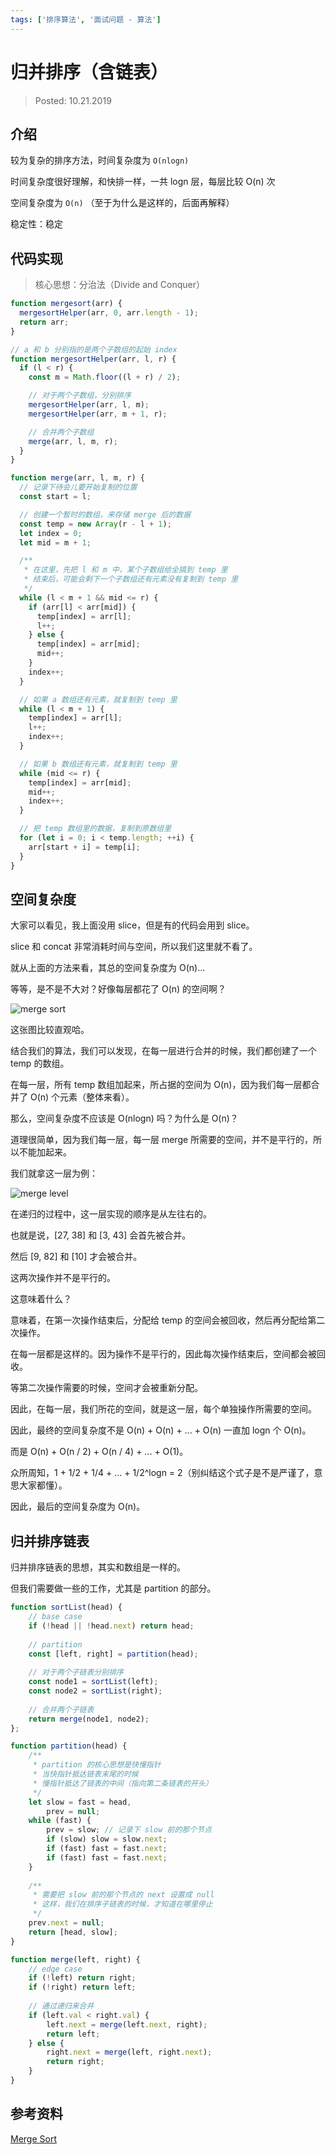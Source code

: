 ```yaml
---
tags: ['排序算法', '面试问题 - 算法']
---
```


# 归并排序（含链表）

> Posted: 10.21.2019

<Tag />

## 介绍

较为复杂的排序方法，时间复杂度为 `O(nlogn)`

时间复杂度很好理解，和快排一样，一共 logn 层，每层比较 O(n) 次

空间复杂度为 `O(n)` （至于为什么是这样的，后面再解释）

稳定性：稳定

## 代码实现

> 核心思想：分治法（Divide and Conquer）

```javascript
function mergesort(arr) {
  mergesortHelper(arr, 0, arr.length - 1);
  return arr;
}

// a 和 b 分别指的是两个子数组的起始 index
function mergesortHelper(arr, l, r) {
  if (l < r) {
    const m = Math.floor((l + r) / 2);

    // 对于两个子数组，分别排序
    mergesortHelper(arr, l, m);
    mergesortHelper(arr, m + 1, r);

    // 合并两个子数组
    merge(arr, l, m, r);
  }
}

function merge(arr, l, m, r) {
  // 记录下待会儿要开始复制的位置
  const start = l;

  // 创建一个暂时的数组，来存储 merge 后的数据
  const temp = new Array(r - l + 1);
  let index = 0;
  let mid = m + 1;

  /**
   * 在这里，先把 l 和 m 中，某个子数组给全搞到 temp 里
   * 结束后，可能会剩下一个子数组还有元素没有复制到 temp 里
   */
  while (l < m + 1 && mid <= r) {
    if (arr[l] < arr[mid]) {
      temp[index] = arr[l];
      l++;
    } else {
      temp[index] = arr[mid];
      mid++;
    }
    index++;
  }

  // 如果 a 数组还有元素，就复制到 temp 里
  while (l < m + 1) {
    temp[index] = arr[l];
    l++;
    index++;
  }

  // 如果 b 数组还有元素，就复制到 temp 里
  while (mid <= r) {
    temp[index] = arr[mid];
    mid++;
    index++;
  }

  // 把 temp 数组里的数据，复制到原数组里
  for (let i = 0; i < temp.length; ++i) {
    arr[start + i] = temp[i];
  }
}
```

## 空间复杂度

大家可以看见，我上面没用 slice，但是有的代码会用到 slice。

slice 和 concat 非常消耗时间与空间，所以我们这里就不看了。

就从上面的方法来看，其总的空间复杂度为 O(n)... 

等等，是不是不大对？好像每层都花了 O(n) 的空间啊？

![merge sort](/mergesort.png)

这张图比较直观哈。

结合我们的算法，我们可以发现，在每一层进行合并的时候，我们都创建了一个 temp 的数组。

在每一层，所有 temp 数组加起来，所占据的空间为 O(n)，因为我们每一层都合并了 O(n) 个元素（整体来看）。

那么，空间复杂度不应该是 O(nlogn) 吗？为什么是 O(n)？

道理很简单，因为我们每一层，每一层 merge 所需要的空间，并不是平行的，所以不能加起来。

我们就拿这一层为例：

![merge level](/merge-level.png)

在递归的过程中，这一层实现的顺序是从左往右的。

也就是说，[27, 38] 和 [3, 43] 会首先被合并。

然后 [9, 82] 和 [10] 才会被合并。

这两次操作并不是平行的。

这意味着什么？

意味着，在第一次操作结束后，分配给 temp 的空间会被回收，然后再分配给第二次操作。

在每一层都是这样的。因为操作不是平行的，因此每次操作结束后，空间都会被回收。

等第二次操作需要的时候，空间才会被重新分配。

因此，在每一层，我们所花的空间，就是这一层，每个单独操作所需要的空间。

因此，最终的空间复杂度不是 O(n) + O(n) + ... + O(n) 一直加 logn 个 O(n)。

而是 O(n) + O(n / 2) + O(n / 4) + ... + O(1)。

众所周知，1 + 1/2 + 1/4 + ... + 1/2^logn = 2（别纠结这个式子是不是严谨了，意思大家都懂）。

因此，最后的空间复杂度为 O(n)。

## 归并排序链表

归并排序链表的思想，其实和数组是一样的。

但我们需要做一些的工作，尤其是 partition 的部分。

```javascript
function sortList(head) {
    // base case
    if (!head || !head.next) return head;
    
    // partition
    const [left, right] = partition(head);
    
    // 对于两个子链表分别排序
    const node1 = sortList(left);
    const node2 = sortList(right);
    
    // 合并两个子链表
    return merge(node1, node2);
};

function partition(head) {
    /**
     * partition 的核心思想是快慢指针
     * 当快指针抵达链表末尾的时候
     * 慢指针抵达了链表的中间（指向第二条链表的开头）
     */
    let slow = fast = head,
        prev = null;
    while (fast) {
        prev = slow; // 记录下 slow 前的那个节点
        if (slow) slow = slow.next;
        if (fast) fast = fast.next;
        if (fast) fast = fast.next;
    }
    
    /**
     * 需要把 slow 前的那个节点的 next 设置成 null
     * 这样，我们在排序子链表的时候，才知道在哪里停止
     */
    prev.next = null;
    return [head, slow];
}

function merge(left, right) {
    // edge case
    if (!left) return right;
    if (!right) return left;
    
    // 通过递归来合并
    if (left.val < right.val) {
        left.next = merge(left.next, right);
        return left;
    } else {
        right.next = merge(left, right.next);
        return right;
    }
}
```

## 参考资料

[Merge Sort](https://www.geeksforgeeks.org/merge-sort/)

<Disqus />